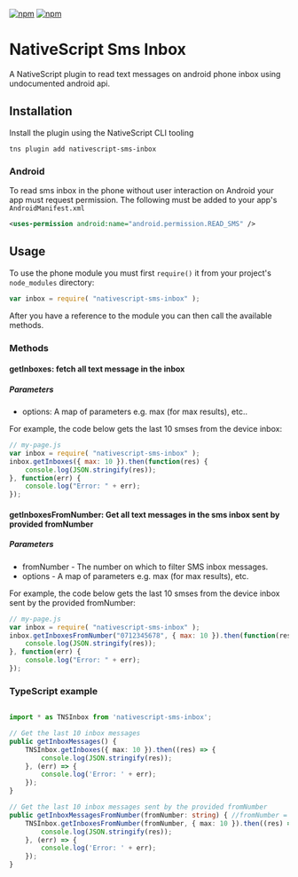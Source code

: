 [![npm](https://img.shields.io/npm/v/nativescript-sms-inbox.svg)](https://www.npmjs.com/package/nativescript-sms-inbox)
[![npm](https://img.shields.io/npm/dt/nativescript-sms-inbox.svg?label=npm%20downloads)](https://www.npmjs.com/package/nativescript-sms-inbox)

# NativeScript Sms Inbox

A NativeScript plugin to read text messages on android phone inbox using undocumented android api.

## Installation

Install the plugin using the NativeScript CLI tooling

```
tns plugin add nativescript-sms-inbox
```

### Android

To read sms inbox in the phone without user interaction on Android your app must request permission. The following must be added to your app's `AndroidManifest.xml`

```xml
<uses-permission android:name="android.permission.READ_SMS" />
```

## Usage

To use the phone module you must first `require()` it from your project's `node_modules` directory:

```js
var inbox = require( "nativescript-sms-inbox" );
```

After you have a reference to the module you can then call the available methods.

### Methods
#### getInboxes: fetch all text message in the inbox
##### Parameters
* options: A map of parameters e.g. max (for max results), etc..

For example, the code below gets the last 10 smses from the device inbox:

```js
// my-page.js
var inbox = require( "nativescript-sms-inbox" );
inbox.getInboxes({ max: 10 }).then(function(res) {
    console.log(JSON.stringify(res));
}, function(err) {
    console.log("Error: " + err);
});
```
#### getInboxesFromNumber: Get all text messages in the sms inbox sent by provided fromNumber
##### Parameters
* fromNumber - The number on which to filter SMS inbox messages.
* options - A map of parameters e.g. max (for max results), etc.

For example, the code below gets the last 10 smses from the device inbox sent by the provided fromNumber:

```js
// my-page.js
var inbox = require( "nativescript-sms-inbox" );
inbox.getInboxesFromNumber("0712345678", { max: 10 }).then(function(res) {
    console.log(JSON.stringify(res));
}, function(err) {
    console.log("Error: " + err);
});
```

### TypeScript example

```TypeScript

import * as TNSInbox from 'nativescript-sms-inbox';

// Get the last 10 inbox messages
public getInboxMessages() {    
    TNSInbox.getInboxes({ max: 10 }).then((res) => {
        console.log(JSON.stringify(res));
    }, (err) => {
        console.log('Error: ' + err);
    });
}

// Get the last 10 inbox messages sent by the provided fromNumber
public getInboxMessagesFromNumber(fromNumber: string) { //fromNumber = "0712345678"
    TNSInbox.getInboxesFromNumber(fromNumber, { max: 10 }).then((res) => {
        console.log(JSON.stringify(res));
    }, (err) => {
        console.log('Error: ' + err);
    });
}

```
